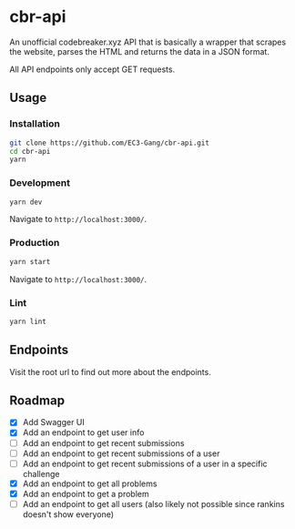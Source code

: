 # cbr-api
An unofficial codebreaker.xyz API that is basically a wrapper that scrapes the website, parses the HTML and returns the data in a JSON format.

All API endpoints only accept GET requests.

## Usage

### Installation
```bash
git clone https://github.com/EC3-Gang/cbr-api.git
cd cbr-api
yarn
```

### Development
```bash
yarn dev
```
Navigate to `http://localhost:3000/`.

### Production
```bash
yarn start
```
Navigate to `http://localhost:3000/`.

### Lint
```bash
yarn lint
```

## Endpoints
Visit the root url to find out more about the endpoints.

## Roadmap
- [x] Add Swagger UI
- [x] Add an endpoint to get user info
- [ ] Add an endpoint to get recent submissions
- [ ] Add an endpoint to get recent submissions of a user
- [ ] Add an endpoint to get recent submissions of a user in a specific challenge
- [x] Add an endpoint to get all problems
- [x] Add an endpoint to get a problem
- [ ] Add an endpoint to get all users (also likely not possible since rankins doesn't show everyone)